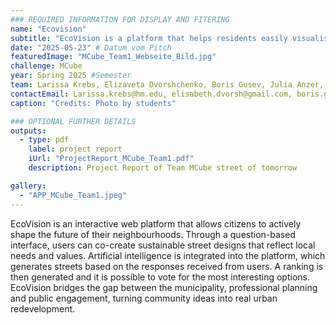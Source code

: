 ```yaml
---
### REQUIRED INFORMATION FOR DISPLAY AND FITERING
name: "Ecovision"
subtitle: "EcoVision is a platform that helps residents easily visualise sustainable streets using AI and communicate with the municipality."
date: "2025-05-23" # Datum vom Pitch
featuredImage: "MCube_Team1_Webseite_Bild.jpg"
challenge: MCube
year: Spring 2025 #Semester
team: Larissa Krebs, Elizaveta Dvorshchenko, Boris Gusev, Julia Anzer, Sweekrati Sachan
contactEmail: Larissa.krebs@hm.edu, elisabeth.dvorsh@gmail.com, boris.gusev.98@gmail.com, julia.anzer@hm.edu, sweekrati17@gmail.com   
caption: "Credits: Photo by students"

### OPTIONAL FURTHER DETAILS
outputs:
  - type: pdf
    label: project report
    iUrl: "ProjectReport_MCube_Team1.pdf"
    description: Project Report of Team MCube street of tomorrow

gallery:
  - "APP_MCube_Team1.jpeg"
---
```


EcoVision is an interactive web platform that allows citizens to actively shape the future of their neighbourhoods. Through a question-based interface, users can co-create sustainable street designs that reflect local needs and values. Artificial intelligence is integrated into the platform, which generates streets based on the responses received from users. A ranking is then generated and it is possible to vote for the most interesting options. EcoVision bridges the gap between the municipality, professional planning and public engagement, turning community ideas into real urban redevelopment. 
